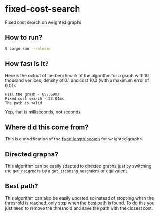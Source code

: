 # fixed-cost-search

Fixed cost search on weighted graphs

## How to run?

```sh
$ cargo run --release
```

## How fast is it?

Here is the output of the benchmark of the algorithm for a graph with 10 thousand vertices, density of 0.1 and cost 10.0 (with a maximum error of 0.01):
```
Fill the graph - 658.09ms
Fixed cost search - 23.04ms
The path is valid
```

Yep, that is milliseconds, not seconds.

## Where did this come from?

This is a modification of the [fixed length search](https://github.com/TiagoCavalcante/fixed-length-search) for weighted graphs.

## Directed graphs?

This algorithm can be easily adapted to directed graphs just by switching the `get_neighbors` by a `get_incoming_neighbors` or equivalent.

## Best path?

This algorithm can also be easily updated so instead of stopping when the threshold is reached, only stop when the best path is found. To do this you just need to remove the threshold and save the path with the closest cost.
